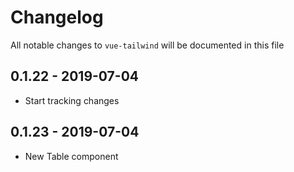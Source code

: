 # Changelog

All notable changes to `vue-tailwind` will be documented in this file

## 0.1.22 - 2019-07-04

- Start tracking changes

## 0.1.23 - 2019-07-04

- New Table component
